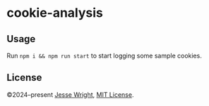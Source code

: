 # cookie-analysis

## Usage

Run `npm i && npm run start` to start logging some sample cookies.

## License
©2024–present
[Jesse Wright](https://github.com/jeswr),
[MIT License](https://github.com/jeswr/cookie-analysis/blob/master/LICENSE).
